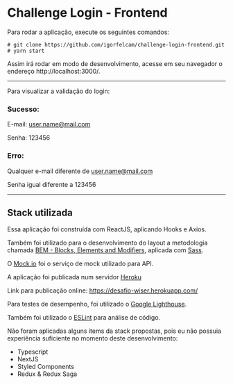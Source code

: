 # Challenge Login - Frontend

Para rodar a aplicação, execute os seguintes comandos:

```shell
# git clone https://github.com/igorfelcam/challenge-login-frontend.git
# yarn start
```

Assim irá rodar em modo de desenvolvimento, acesse em seu navegador o endereço http://localhost:3000/.

---

Para visualizar a validação do login:

### Sucesso:
E-mail: user.name@mail.com

Senha: 123456

### Erro:
Qualquer e-mail diferente de user.name@mail.com

Senha igual diferente a 123456

---
## Stack utilizada

Essa aplicação foi construída com ReactJS, aplicando Hooks e Axios.

Também foi utilizado para o desenvolvimento do layout a metodologia chamada [BEM - Blocks, Elements and Modifiers](http://getbem.com/introduction/), aplicada com [Sass](https://sass-lang.com/).

O [Mock.io](https://designer.mocky.io/) foi o serviço de mock utilizado para API.

A aplicação foi publicada num servidor [Heroku](https://www.heroku.com/)

Link para publicação online: https://desafio-wiser.herokuapp.com/

Para testes de desempenho, foi utilizado o [Google Lighthouse](https://developers.google.com/web/tools/lighthouse?hl=pt_br).

Também foi utilizado o [ESLint](https://eslint.org/) para análise de código.

Não foram aplicadas alguns items da stack propostas, pois eu não possuia experiência suficiente no momento deste desenvolvimento:
- Typescript
- NextJS
- Styled Components
- Redux & Redux Saga

